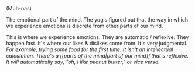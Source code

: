 (Muh-nas)

The emotional part of the mind. The yogis figured out that the way in which we experience emotions is discrete from other parts of our mind.

This is where we experience emotions. They are automatic / reflexive. They happen fast.
It's where our likes & dislikes come from. It's very judgmental.
	*For example, trying some food for the first time. It isn't an intellectual calculation. There's a [[parts of the mind|part of our mind]] that's reflexive. It will automatically say, "oh, I like peanut butter," or vice versa.*
